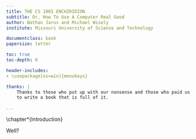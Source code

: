 ```yaml
---
title: THE CS 1001 ENCHIRIDION
subtitle: Or, How To Use A Computer Real Good
author: Nathan Jarus and Michael Wisely
institute: Missouri University of Science and Technology

documentclass: book
papersize: letter

toc: true
toc-depth: 0

header-includes:
- \usepackage[os=win]{menukeys}

thanks: |
    Thanks to those who put up with our nonsense and those who paid us
    to write a book that is full of it.

...
```


\chapter*{Introduction}

Well?
